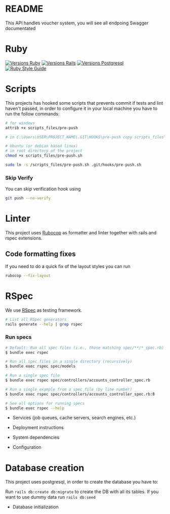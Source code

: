 # README

This API handles voucher system, you will see all endpoing Swagger documentated

# Ruby
[![Versions Ruby](https://img.shields.io/badge/Ruby-3.3.0-blue)](https://www.ruby-lang.org/en/news/2023/03/30/ruby-3-3-0-released/) [![Versions Rails](https://img.shields.io/badge/Rails-7.1.2-blue)](https://rubygems.org/gems/rails/versions/7.1.2) [![Versions Postgresql](https://img.shields.io/badge/PostgreSQL-9.3-blue)](https://www.postgresql.org/about/news/postgresql-93-released-1481/)
[![Ruby Style Guide](https://img.shields.io/badge/code_style-rubocop-brightgreen.svg)](https://github.com/rubocop/rubocop)

# Scripts

This projects has hooked some scripts that prevents commit if tests and lint haven't passed, in order to configure it in your local machine you have to run the follow commands:

```bash
# for windows
attrib +x scripts_files/pre-push

# in C:\Users\USER\PROJECT_NAME\.GIT\HOOKS\pre-push copy scripts_files\pre-push
```

```bash
# Ubuntu (or debian based linux)
# in root directory of the project
chmod +x scripts_files/pre-push.sh

sudo ln -s /scripts_files/pre-push.sh .git/hooks/pre-push.sh
```

### Skip Verify
You can skip verification hook using 
```bash
git push --no-verify
```

# Linter
This project uses [Rubocop](https://www.rubydoc.info/gems/rubocop) as formatter and linter together with rails and rspec extensions.

## Code formatting fixes
If you need to do a quick fix of the layout styles you can run

```bash
rubocop --fix-layout
```

# RSpec
We use [RSpec](https://github.com/rspec/rspec-rails) as testing framework.

```bash
# List all RSpec generators
rails generate --help | grep rspec
```

### Run specs
```bash
# Default: Run all spec files (i.e., those matching spec/**/*_spec.rb)
$ bundle exec rspec

# Run all spec files in a single directory (recursively)
$ bundle exec rspec spec/models

# Run a single spec file
$ bundle exec rspec spec/controllers/accounts_controller_spec.rb

# Run a single example from a spec file (by line number)
$ bundle exec rspec spec/controllers/accounts_controller_spec.rb:8

# See all options for running specs
$ bundle exec rspec --help
```

* Services (job queues, cache servers, search engines, etc.)

* Deployment instructions


* System dependencies

* Configuration

# Database creation

This project uses postgresql, in order to create the database you have to:

Run `rails db:create db:migrate` to create the DB with all its tables.
If you want to use dummy data run `rails db:seed`

* Database initialization